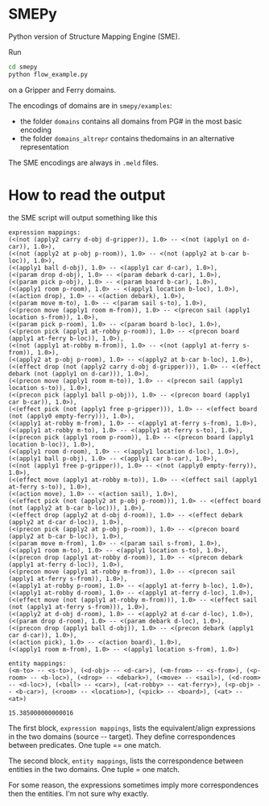 # SMEPy
Python version of Structure Mapping Engine (SME). 

Run 
```bash
cd smepy
python flow_example.py
```

on a Gripper and Ferry domains.

The encodings of domains are in `smepy/examples`:
  - the folder `domains` contains all domains from PG# in the most basic encoding
  - the folder `domains_altrepr` contains thedomains in an alternative representation

The SME encodings are always in `.meld` files.


# How to read the output

the SME script will output something like this
```
expression mappings:
(<(not (apply2 carry d-obj d-gripper)), 1.0> -- <(not (apply1 on d-car)), 1.0>),
(<(not (apply2 at p-obj p-room)), 1.0> -- <(not (apply2 at b-car b-loc)), 1.0>),
(<(apply1 ball d-obj), 1.0> -- <(apply1 car d-car), 1.0>),
(<(param drop d-obj), 1.0> -- <(param debark d-car), 1.0>),
(<(param pick p-obj), 1.0> -- <(param board b-car), 1.0>),
(<(apply1 room p-room), 1.0> -- <(apply1 location b-loc), 1.0>),
(<(action drop), 1.0> -- <(action debark), 1.0>),
(<(param move m-to), 1.0> -- <(param sail s-to), 1.0>),
(<(precon move (apply1 room m-from)), 1.0> -- <(precon sail (apply1 location s-from)), 1.0>),
(<(param pick p-room), 1.0> -- <(param board b-loc), 1.0>),
(<(precon pick (apply1 at-robby p-room)), 1.0> -- <(precon board (apply1 at-ferry b-loc)), 1.0>),
(<(not (apply1 at-robby m-from)), 1.0> -- <(not (apply1 at-ferry s-from)), 1.0>),
(<(apply2 at p-obj p-room), 1.0> -- <(apply2 at b-car b-loc), 1.0>),
(<(effect drop (not (apply2 carry d-obj d-gripper))), 1.0> -- <(effect debark (not (apply1 on d-car))), 1.0>),
(<(precon move (apply1 room m-to)), 1.0> -- <(precon sail (apply1 location s-to)), 1.0>),
(<(precon pick (apply1 ball p-obj)), 1.0> -- <(precon board (apply1 car b-car)), 1.0>),
(<(effect pick (not (apply1 free p-gripper))), 1.0> -- <(effect board (not (apply0 empty-ferry))), 1.0>),
(<(apply1 at-robby m-from), 1.0> -- <(apply1 at-ferry s-from), 1.0>),
(<(apply1 at-robby m-to), 1.0> -- <(apply1 at-ferry s-to), 1.0>),
(<(precon pick (apply1 room p-room)), 1.0> -- <(precon board (apply1 location b-loc)), 1.0>),
(<(apply1 room d-room), 1.0> -- <(apply1 location d-loc), 1.0>),
(<(apply1 ball p-obj), 1.0> -- <(apply1 car b-car), 1.0>),
(<(not (apply1 free p-gripper)), 1.0> -- <(not (apply0 empty-ferry)), 1.0>),
(<(effect move (apply1 at-robby m-to)), 1.0> -- <(effect sail (apply1 at-ferry s-to)), 1.0>),
(<(action move), 1.0> -- <(action sail), 1.0>),
(<(effect pick (not (apply2 at p-obj p-room))), 1.0> -- <(effect board (not (apply2 at b-car b-loc))), 1.0>),
(<(effect drop (apply2 at d-obj d-room)), 1.0> -- <(effect debark (apply2 at d-car d-loc)), 1.0>),
(<(precon pick (apply2 at p-obj p-room)), 1.0> -- <(precon board (apply2 at b-car b-loc)), 1.0>),
(<(param move m-from), 1.0> -- <(param sail s-from), 1.0>),
(<(apply1 room m-to), 1.0> -- <(apply1 location s-to), 1.0>),
(<(precon drop (apply1 at-robby d-room)), 1.0> -- <(precon debark (apply1 at-ferry d-loc)), 1.0>),
(<(precon move (apply1 at-robby m-from)), 1.0> -- <(precon sail (apply1 at-ferry s-from)), 1.0>),
(<(apply1 at-robby p-room), 1.0> -- <(apply1 at-ferry b-loc), 1.0>),
(<(apply1 at-robby d-room), 1.0> -- <(apply1 at-ferry d-loc), 1.0>),
(<(effect move (not (apply1 at-robby m-from))), 1.0> -- <(effect sail (not (apply1 at-ferry s-from))), 1.0>),
(<(apply2 at d-obj d-room), 1.0> -- <(apply2 at d-car d-loc), 1.0>),
(<(param drop d-room), 1.0> -- <(param debark d-loc), 1.0>),
(<(precon drop (apply1 ball d-obj)), 1.0> -- <(precon debark (apply1 car d-car)), 1.0>),
(<(action pick), 1.0> -- <(action board), 1.0>),
(<(apply1 room m-from), 1.0> -- <(apply1 location s-from), 1.0>)

entity mappings:
(<m-to> -- <s-to>), (<d-obj> -- <d-car>), (<m-from> -- <s-from>), (<p-room> -- <b-loc>), (<drop> -- <debark>), (<move> -- <sail>), (<d-room> -- <d-loc>), (<ball> -- <car>), (<at-robby> -- <at-ferry>), (<p-obj> -- <b-car>), (<room> -- <location>), (<pick> -- <board>), (<at> -- <at>)

15.385000000000016
```
The first block, `expression mappings`, lists the equivalent/align expressions in the two domains (source -- target). They define correspondences between predicates. One tuple == one match.

The second block, `entity mappings`, lists the correspondence between entities in the two domains. One tuple = one match.

For some reason, the expressions sometimes imply more correspondences then the entities. I'm not sure why exactly.
